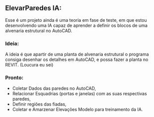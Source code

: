 ## ElevarParedes IA:

Esse é um projeto ainda é uma teoria em fase de teste, em que estou desenvolvendo uma IA capaz de aprender a definir os blocos de uma alvenaria estrutural no AutoCAD.

### Ideia:

A ideia é que apartir de uma planta de alvenaria estrutural o programa consiga desenhar os detalhes em AutoCAD, e possa fazer a planta no REVIT.
(Loucura eu sei)

### Pronto:

- Coletar Dados das paredes no AutoCAD,
- Relacionar Esquadrias (portas e janelas) com as suas respectivas paredes,
- Definir regiões das fiadas,
- Coletar e Amarzenar Elevações Modelo para treinamento da IA.
